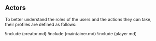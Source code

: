 ## Actors

To better understand the roles of the users and the actions they can take, their profiles are defined as follows:

!include (creator.md)
!include (maintainer.md)
!include (player.md)